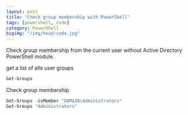 ```yaml
---
layout: post
title: "Check group membership with PowerShell"
tags: [powershell, code]
category: PowerShell
bigimg: "/img/head/code.jpg"
---
```


Check group membership from the current user without Active Directory PowerShell module.

<script src="https://gist.github.com/JackGruber/64aa088e0b52db15ef7ab185313974aa.js"></script>

get a list of alle user groups
```powershell
Get-Groups
```

Check group membership
```powershell
Get-Groups -isMember "DOMAIN\Administrators"
Get-Groups "Administrators"
```

